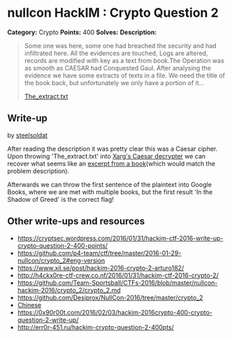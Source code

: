 # nullcon HackIM : Crypto Question 2

**Category:** Crypto
**Points:** 400
**Solves:** 
**Description:**

> Some one was here, some one had breached the security and had infiltrated here. All the evidences are touched, Logs are altered, records are modified with key as a text from book.The Operation was as smooth as CAESAR had Conquested Gaul. After analysing the evidence we have some extracts of texts in a file. We need the title of the book back, but unfortunately we only have a portion of it...
> 
> 
> [The_extract.txt](./The_extract.txt)


## Write-up

by [steelsoldat](https://github.com/steelsoldat)

After reading the description it was pretty clear this was a Caesar cipher. Upon throwing 'The_extract.txt' into [Xarg's Caesar decrypter](http://www.xarg.org/tools/caesar-cipher/) we can recover what seems like an [excerpt from a book](./The_text.txt)(which would match the problem description). 

Afterwards we can throw the first sentence of the plaintext into Google Books, where we are met with multiple books, but the first result 'In the Shadow of Greed' is the correct flag!

## Other write-ups and resources

* <https://cryptsec.wordpress.com/2016/01/31/hackim-ctf-2016-write-up-crypto-question-2-400-points/>
* <https://github.com/p4-team/ctf/tree/master/2016-01-29-nullcon/crypto_2#eng-version>
* <https://www.xil.se/post/hackim-2016-crypto-2-arturo182/>
* <http://h4ckx0re-ctf-crew.co.nf/2016/01/31/hackim-ctf-2016-crypto-2/>
* <https://github.com/Team-Sportsball/CTFs-2016/blob/master/nullcon-hackim-2016/crypto_2/crypto_2.md>
* <https://github.com/Desiprox/NullCon-2016/tree/master/crypto_2>
* [Chinese](http://www.cnblogs.com/Christmas/p/5176509.html)
* <https://0x90r00t.com/2016/02/03/hackim-2016crypto-400-crypto-question-2-write-up/>
* <http://err0r-451.ru/hackim-crypto-question-2-400pts/>
